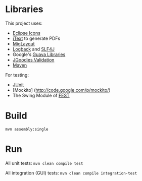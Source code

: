 Libraries
=====

This project uses:

* [Eclipse Icons](http://eclipse-icons.i24.cc/)
* [iText](http://itextpdf.com/) to generate PDFs
* [MigLayout](http://www.miglayout.com/)
* [Logback](http://logback.qos.ch/) and [SLF4J](http://www.slf4j.org/)
* Google's [Guava Libraries](http://code.google.com/p/guava-libraries/)
* [JGoodies Validation](http://www.jgoodies.com/)
* [Maven](http://maven.apache.org/)

For testing:
* [JUnit](http://junit.org)
* [Mockito] (http://code.google.com/p/mockito/)
* The Swing Module of [FEST](http://fest.easytesting.org/)

Build
=====

`mvn assembly:single`

Run
=====

All unit tests:
`mvn clean compile test`

All integration (GUI) tests:
`mvn clean compile integration-test`